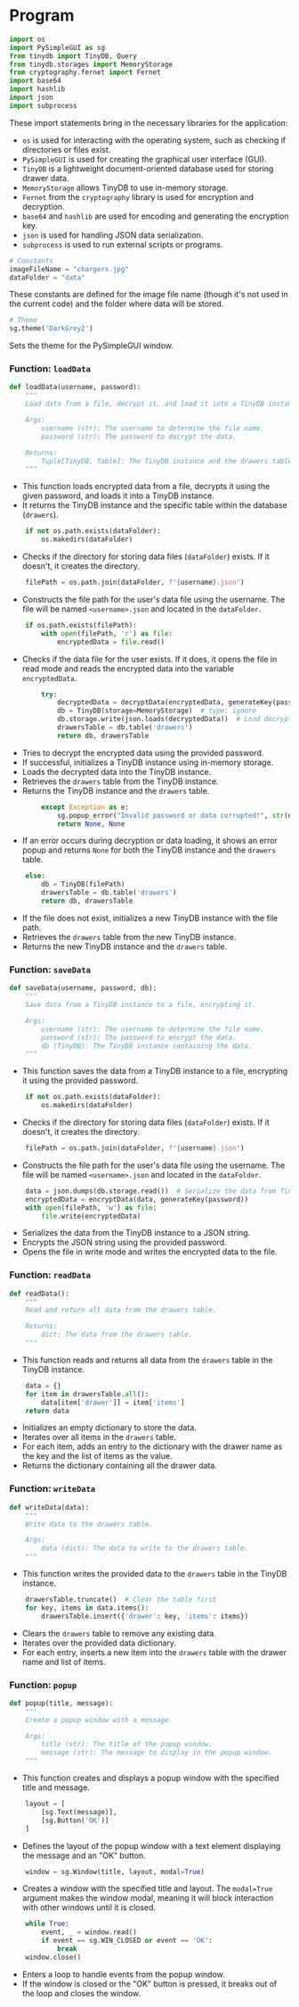 
# Program

```python
import os
import PySimpleGUI as sg
from tinydb import TinyDB, Query
from tinydb.storages import MemoryStorage
from cryptography.fernet import Fernet
import base64
import hashlib
import json
import subprocess
```
These import statements bring in the necessary libraries for the application:
- `os` is used for interacting with the operating system, such as checking if directories or files exist.
- `PySimpleGUI` is used for creating the graphical user interface (GUI).
- `TinyDB` is a lightweight document-oriented database used for storing drawer data.
- `MemoryStorage` allows TinyDB to use in-memory storage.
- `Fernet` from the `cryptography` library is used for encryption and decryption.
- `base64` and `hashlib` are used for encoding and generating the encryption key.
- `json` is used for handling JSON data serialization.
- `subprocess` is used to run external scripts or programs.

```python
# Constants
imageFileName = "chargers.jpg"
dataFolder = "data"
```
These constants are defined for the image file name (though it's not used in the current code) and the folder where data will be stored.

```python
# Theme
sg.theme('DarkGrey2')
```
Sets the theme for the PySimpleGUI window.

### Function: `loadData`

```python
def loadData(username, password):
    """
    Load data from a file, decrypt it, and load it into a TinyDB instance.

    Args:
        username (str): The username to determine the file name.
        password (str): The password to decrypt the data.

    Returns:
        Tuple[TinyDB, Table]: The TinyDB instance and the drawers table.
    """
```
- This function loads encrypted data from a file, decrypts it using the given password, and loads it into a TinyDB instance.
- It returns the TinyDB instance and the specific table within the database (`drawers`).

```python
    if not os.path.exists(dataFolder):
        os.makedirs(dataFolder)
```
- Checks if the directory for storing data files (`dataFolder`) exists. If it doesn't, it creates the directory.

```python
    filePath = os.path.join(dataFolder, f"{username}.json")
```
- Constructs the file path for the user's data file using the username. The file will be named `<username>.json` and located in the `dataFolder`.

```python
    if os.path.exists(filePath):
        with open(filePath, 'r') as file:
            encryptedData = file.read()
```
- Checks if the data file for the user exists. If it does, it opens the file in read mode and reads the encrypted data into the variable `encryptedData`.

```python
        try:
            decryptedData = decryptData(encryptedData, generateKey(password))
            db = TinyDB(storage=MemoryStorage)  # type: ignore
            db.storage.write(json.loads(decryptedData))  # Load decrypted data into TinyDB
            drawersTable = db.table('drawers')
            return db, drawersTable
```
- Tries to decrypt the encrypted data using the provided password. 
- If successful, initializes a TinyDB instance using in-memory storage.
- Loads the decrypted data into the TinyDB instance.
- Retrieves the `drawers` table from the TinyDB instance.
- Returns the TinyDB instance and the `drawers` table.

```python
        except Exception as e:
            sg.popup_error("Invalid password or data corrupted!", str(e))
            return None, None
```
- If an error occurs during decryption or data loading, it shows an error popup and returns `None` for both the TinyDB instance and the `drawers` table.

```python
    else:
        db = TinyDB(filePath)
        drawersTable = db.table('drawers')
        return db, drawersTable
```
- If the file does not exist, initializes a new TinyDB instance with the file path.
- Retrieves the `drawers` table from the new TinyDB instance.
- Returns the new TinyDB instance and the `drawers` table.

### Function: `saveData`

```python
def saveData(username, password, db):
    """
    Save data from a TinyDB instance to a file, encrypting it.

    Args:
        username (str): The username to determine the file name.
        password (str): The password to encrypt the data.
        db (TinyDB): The TinyDB instance containing the data.
    """
```
- This function saves the data from a TinyDB instance to a file, encrypting it using the provided password.

```python
    if not os.path.exists(dataFolder):
        os.makedirs(dataFolder)
```
- Checks if the directory for storing data files (`dataFolder`) exists. If it doesn't, it creates the directory.

```python
    filePath = os.path.join(dataFolder, f"{username}.json")
```
- Constructs the file path for the user's data file using the username. The file will be named `<username>.json` and located in the `dataFolder`.

```python
    data = json.dumps(db.storage.read())  # Serialize the data from TinyDB
    encryptedData = encryptData(data, generateKey(password))
    with open(filePath, 'w') as file:
        file.write(encryptedData)
```
- Serializes the data from the TinyDB instance to a JSON string.
- Encrypts the JSON string using the provided password.
- Opens the file in write mode and writes the encrypted data to the file.

### Function: `readData`

```python
def readData():
    """
    Read and return all data from the drawers table.

    Returns:
        dict: The data from the drawers table.
    """
```
- This function reads and returns all data from the `drawers` table in the TinyDB instance.

```python
    data = {}
    for item in drawersTable.all():
        data[item['drawer']] = item['items']
    return data
```
- Initializes an empty dictionary to store the data.
- Iterates over all items in the `drawers` table.
- For each item, adds an entry to the dictionary with the drawer name as the key and the list of items as the value.
- Returns the dictionary containing all the drawer data.

### Function: `writeData`

```python
def writeData(data):
    """
    Write data to the drawers table.

    Args:
        data (dict): The data to write to the drawers table.
    """
```
- This function writes the provided data to the `drawers` table in the TinyDB instance.

```python
    drawersTable.truncate()  # Clear the table first
    for key, items in data.items():
        drawersTable.insert({'drawer': key, 'items': items})
```
- Clears the `drawers` table to remove any existing data.
- Iterates over the provided data dictionary.
- For each entry, inserts a new item into the `drawers` table with the drawer name and list of items.

### Function: `popup`

```python
def popup(title, message):
    """
    Create a popup window with a message.

    Args:
        title (str): The title of the popup window.
        message (str): The message to display in the popup window.
    """
```
- This function creates and displays a popup window with the specified title and message.

```python
    layout = [
        [sg.Text(message)],
        [sg.Button('OK')]
    ]
```
- Defines the layout of the popup window with a text element displaying the message and an "OK" button.

```python
    window = sg.Window(title, layout, modal=True)
```
- Creates a window with the specified title and layout. The `modal=True` argument makes the window modal, meaning it will block interaction with other windows until it is closed.

```python
    while True:
        event, _ = window.read()
        if event == sg.WIN_CLOSED or event == 'OK':
            break
    window.close()
```
- Enters a loop to handle events from the popup window.
- If the window is closed or the "OK" button is pressed, it breaks out of the loop and closes the window.

